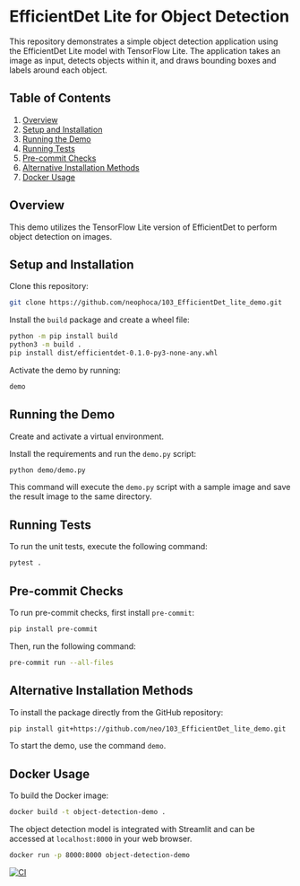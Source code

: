 # EfficientDet Lite for Object Detection

This repository demonstrates a simple object detection application using the EfficientDet Lite model with TensorFlow Lite. The application takes an image as input, detects objects within it, and draws bounding boxes and labels around each object.

## Table of Contents

1. [Overview](#overview)
2. [Setup and Installation](#setup-and-installation)
3. [Running the Demo](#running-the-demo)
4. [Running Tests](#running-tests)
5. [Pre-commit Checks](#pre-commit-checks)
6. [Alternative Installation Methods](#alternative-installation-methods)
7. [Docker Usage](#docker-usage)

## Overview

This demo utilizes the TensorFlow Lite version of EfficientDet to perform object detection on images.

## Setup and Installation

Clone this repository:

```bash
git clone https://github.com/neophoca/103_EfficientDet_lite_demo.git
```

Install the `build` package and create a wheel file:

```bash
python -m pip install build
python3 -m build .
pip install dist/efficientdet-0.1.0-py3-none-any.whl
```

Activate the demo by running:

```bash
demo
```

## Running the Demo

Create and activate a virtual environment.

Install the requirements and run the `demo.py` script:

```bash
python demo/demo.py
```

This command will execute the `demo.py` script with a sample image and save the result image to the same directory.

## Running Tests

To run the unit tests, execute the following command:

```bash
pytest .
```

## Pre-commit Checks

To run pre-commit checks, first install `pre-commit`:

```bash
pip install pre-commit
```

Then, run the following command:

```bash
pre-commit run --all-files
```

## Alternative Installation Methods

To install the package directly from the GitHub repository:

```bash
pip install git+https://github.com/neo/103_EfficientDet_lite_demo.git
```

To start the demo, use the command `demo`.

## Docker Usage

To build the Docker image:

```bash
docker build -t object-detection-demo .
```
The object detection model is integrated with Streamlit and can be accessed at `localhost:8000` in your web browser.

```bash
docker run -p 8000:8000 object-detection-demo
```

[![CI](https://github.com/neophoca/103_EfficientDet_lite_demo/actions/workflows/ci.yml/badge.svg)](https://github.com/neophoca/103_EfficientDet_lite_demo/actions/workflows/ci.yml)
